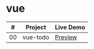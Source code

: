 # vue

|  #  | Project  | Live Demo                                                                          |
| :-: | -------- | ---------------------------------------------------------------------------------- |
| 00  | vue-todo | [Preview](https://648c4676f5116300b3f96659--sensational-naiad-379242.netlify.app/) |
